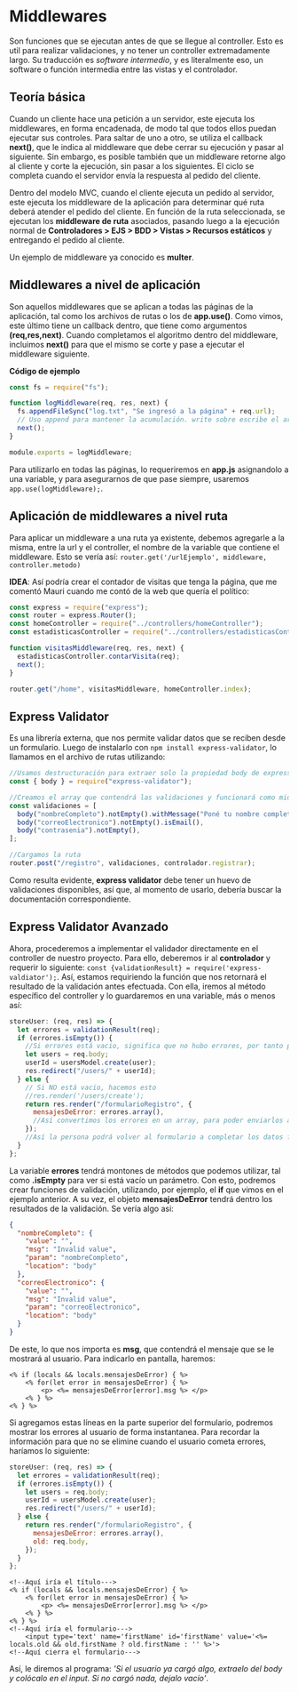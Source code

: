 # Middlewares

Son funciones que se ejecutan antes de que se llegue al controller. Esto es util para realizar validaciones, y no tener un controller extremadamente largo. Su traducción es _software intermedio_, y es literalmente eso, un software o función intermedia entre las vistas y el controlador.

## Teoría básica

Cuando un cliente hace una petición a un servidor, este ejecuta los middlewares, en forma encadenada, de modo tal que todos ellos puedan ejecutar sus controles. Para saltar de uno a otro, se utiliza el callback **next()**, que le indica al middleware que debe cerrar su ejecución y pasar al siguiente. Sin embargo, es posible también que un middleware retorne algo al cliente y corte la ejecución, sin pasar a los siguientes. El ciclo se completa cuando el servidor envía la respuesta al pedido del cliente.

Dentro del modelo MVC, cuando el cliente ejecuta un pedido al servidor, este ejecuta los middleware de la aplicación para determinar qué ruta deberá atender el pedido del cliente. En función de la ruta seleccionada, se ejecutan los **middleware de ruta** asociados, pasando luego a la ejecución normal de **Controladores > EJS > BDD > Vistas > Recursos estáticos** y entregando el pedido al cliente.

Un ejemplo de middleware ya conocido es **multer**.

## Middlewares a nivel de aplicación

Son aquellos middlewares que se aplican a todas las páginas de la aplicación, tal como los archivos de rutas o los de **app.use()**. Como vimos, este último tiene un callback dentro, que tiene como argumentos **(req,res,next)**. Cuando completamos el algoritmo dentro del middleware, incluimos **next()** para que el mismo se corte y pase a ejecutar el middleware siguiente.

**Código de ejemplo**

```javascript
const fs = require("fs");

function logMiddleware(req, res, next) {
  fs.appendFileSync("log.txt", "Se ingresó a la página" + req.url);
  // Uso append para mantener la acumulación. write sobre escribe el archivo
  next();
}

module.exports = logMiddleware;
```

Para utilizarlo en todas las páginas, lo requeriremos en **app.js** asignandolo a una variable, y para asegurarnos de que pase siempre, usaremos `app.use(logMiddleware);`.

## Aplicación de middlewares a nivel ruta

Para aplicar un middleware a una ruta ya existente, debemos agregarle a la misma, entre la url y el controller, el nombre de la variable que contiene el middleware. Esto se vería así: `router.get('/urlEjemplo', middleware, controller.metodo)`

**IDEA**: Así podría crear el contador de visitas que tenga la página, que me comentó Mauri cuando me contó de la web que quería el político:

```javascript
const express = require("express");
const router = express.Router();
const homeController = require("../controllers/homeController");
const estadisticasController = require("../controllers/estadisticasController");

function visitasMiddleware(req, res, next) {
  estadisticasController.contarVisita(req);
  next();
}

router.get("/home", visitasMiddleware, homeController.index);
```

## Express Validator

Es una librería externa, que nos permite validar datos que se reciben desde un formulario. Luego de instalarlo con `npm install express-validator`, lo llamamos en el archivo de rutas utilizando:

```javascript
//Usamos destructuración para extraer solo la propiedad body de express validator
const { body } = require("express-validator");

//Creamos el array que contendrá las validaciones y funcionará como middleware
const validaciones = [
  body("nombreCompleto").notEmpty().withMessage("Poné tu nombre completo pa"),
  body("correoElectronico").notEmpty().isEmail(),
  body("contrasenia").notEmpty(),
];

//Cargamos la ruta
router.post("/registro", validaciones, controlador.registrar);
```

Como resulta evidente, **express validator** debe tener un huevo de validaciones disponibles, así que, al momento de usarlo, debería buscar la documentación correspondiente.

## Express Validator Avanzado

Ahora, procederemos a implementar el validador directamente en el controller de nuestro proyecto. Para ello, deberemos ir al **controlador** y requerir lo siguiente: `const {validationResult} = require('express-valdiator');`. Así, estamos requiriendo la función que nos retornará el resultado de la validación antes efectuada. Con ella, iremos al método específico del controller y lo guardaremos en una variable, más o menos así:

```javascript
storeUser: (req, res) => {
  let errores = validationResult(req);
  if (errores.isEmpty()) {
    //Si errores está vacio, significa que no hubo errores, por tanto procedemos a crear y guardar el usuario
    let users = req.body;
    userId = usersModel.create(user);
    res.redirect("/users/" + userId);
  } else {
    // Si NO está vacio, hacemos esto
    //res.render('/users/create');
    return res.render("/formularioRegistro", {
      mensajesDeError: errores.array(),
      //Así convertimos los errores en un array, para poder enviarlos a la vista
    });
    //Así la persona podrá volver al formulario a completar los datos faltantes o incorrectos
  }
};
```

La variable **errores** tendrá montones de métodos que podemos utilizar, tal como **.isEmpty** para ver si está vacío un parámetro. Con esto, podremos crear funciones de validación, utilizando, por ejemplo, el **if** que vimos en el ejemplo anterior. A su vez, el objeto **mensajesDeError** tendrá dentro los resultados de la validación. Se vería algo asi:

```json
{
  "nombreCompleto": {
    "value": "",
    "msg": "Invalid value",
    "param": "nombreCompleto",
    "location": "body"
  },
  "correoElectronico": {
    "value": "",
    "msg": "Invalid value",
    "param": "correoElectronico",
    "location": "body"
  }
}
```

De este, lo que nos importa es **msg**, que contendrá el mensaje que se le mostrará al usuario. Para indicarlo en pantalla, haremos:

```ejs
<% if (locals && locals.mensajesDeError) { %>
    <% for(let error in mensajesDeError) { %>
        <p> <%= mensajesDeError[error].msg %> </p>
    <% } %>
<% } %>
```

Si agregamos estas líneas en la parte superior del formulario, podremos mostrar los errores al usuario de forma instantanea. Para recordar la información para que no se elimine cuando el usuario cometa errores, haríamos lo siguiente:

```javascript
storeUser: (req, res) => {
  let errores = validationResult(req);
  if (errores.isEmpty()) {
    let users = req.body;
    userId = usersModel.create(user);
    res.redirect("/users/" + userId);
  } else {
    return res.render("/formularioRegistro", {
      mensajesDeError: errores.array(),
      old: req.body,
    });
  }
};
```

```ejs
<!--Aquí iría el título--->
<% if (locals && locals.mensajesDeError) { %>
    <% for(let error in mensajesDeError) { %>
        <p> <%= mensajesDeError[error].msg %> </p>
    <% } %>
<% } %>
<!--Aquí iría el formulario--->
    <input type='text' name='firstName' id='firstName' value='<%= locals.old && old.firstName ? old.firstName : '' %>'>
<!--Aquí cierra el formulario--->
```

Así, le diremos al programa: _'Si el usuario ya cargó algo, extraelo del body y colócalo en el input. Si no cargó nada, dejalo vacío'_.
